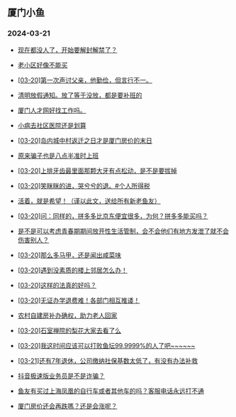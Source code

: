## 厦门小鱼 
### 2024-03-21

+ [现在都没人了，开始要解封解禁了？](http://bbs.xmfish.com/read-htm-tid-18163219.html)

+ [老小区好像不能买](http://bbs.xmfish.com/read-htm-tid-18163101.html)

+ [[03-20]第一次声讨父亲，他勤俭，但言行不一。](http://bbs.xmfish.com/read-htm-tid-18163276.html)

+ [清明放假通知。放了等于没放，都是要补班的](http://bbs.xmfish.com/read-htm-tid-18163153.html)

+ [厦门人才网好找工作吗。](http://bbs.xmfish.com/read-htm-tid-18163215.html)

+ [小病去社区医院还是划算](http://bbs.xmfish.com/read-htm-tid-18163174.html)

+ [[03-20]岛内城中村返迁之日才是厦门房价的末日](http://bbs.xmfish.com/read-htm-tid-18163286.html)

+ [原来骗子也是八点半准时上班](http://bbs.xmfish.com/read-htm-tid-18163159.html)

+ [[03-20]上排牙齿最里面那颗大牙有点松动，是不是要拔掉](http://bbs.xmfish.com/read-htm-tid-18163152.html)

+ [[03-20]笑眯眯的进，哭兮兮的退。#个人所得税](http://bbs.xmfish.com/read-htm-tid-18163262.html)

+ [活着，就是希望！（谨以此文，送给所有新老鱼友）](http://bbs.xmfish.com/read-htm-tid-18163386.html)

+ [[03-20]问：同样的，拼多多比京东便宜很多，为何？拼多多能买吗？](http://bbs.xmfish.com/read-htm-tid-18163133.html)

+ [是不是可以考虑青春期期间放开性生活管制，会不会他们有地方发泄了就不会伤害别人？](http://bbs.xmfish.com/read-htm-tid-18163347.html)

+ [[03-20]那么多马甲，还是闻出咸菜味](http://bbs.xmfish.com/read-htm-tid-18163327.html)

+ [[03-20]遇到没素质的楼上邻居怎么办！](http://bbs.xmfish.com/read-htm-tid-18163325.html)

+ [[03-20]这样的法真的好吗？](http://bbs.xmfish.com/read-htm-tid-18163434.html)

+ [[03-20]无证办学退费难！各部门相互推诿！](http://bbs.xmfish.com/read-htm-tid-18163458.html)

+ [农村自建房补办确权，助力老人回家](http://bbs.xmfish.com/read-htm-tid-18163398.html)

+ [[03-20]石室禅院的梨花大家去看了么](http://bbs.xmfish.com/read-htm-tid-18163411.html)

+ [[03-20]我这时间应该可以打败鱼坛99.9999%的人了吧~~~~~~](http://bbs.xmfish.com/read-htm-tid-18163502.html)

+ [[03-21]还有7年退休，公司缴纳社保基数太低了，有没有办法补救](http://bbs.xmfish.com/read-htm-tid-18163612.html)

+ [抖音极速版业务员是不是诈骗？](http://bbs.xmfish.com/read-htm-tid-18163489.html)

+ [鱼友有买过上海凤凰的自行车或者其他车的吗？客服电话永远打不通](http://bbs.xmfish.com/read-htm-tid-18163367.html)

+ [厦门房价还会再跌嗎？还是会涨呢？](http://bbs.xmfish.com/read-htm-tid-18163610.html)

